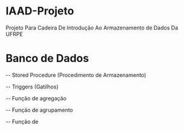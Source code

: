 # IAAD-Projeto
Projeto Para Cadeira De Introdução Ao Armazenamento de Dados Da UFRPE

# Banco de Dados

-- Stored Procedure (Procedimento de Armazenamento)

-- Triggers (Gatilhos)

-- Função de agregação

-- Função de agrupamento

-- Função de 